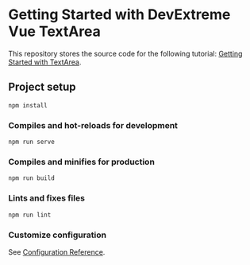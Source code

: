 # Getting Started with DevExtreme Vue TextArea

This repository stores the source code for the following tutorial: [Getting Started with TextArea](https://js.devexpress.com/Documentation/Guide/UI_Components/TextArea/Getting_Started_with_TextArea/).

## Project setup
```
npm install
```

### Compiles and hot-reloads for development
```
npm run serve
```

### Compiles and minifies for production
```
npm run build
```

### Lints and fixes files
```
npm run lint
```

### Customize configuration
See [Configuration Reference](https://cli.vuejs.org/config/).
